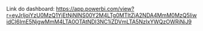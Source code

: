 Link do dashboard:  https://app.powerbi.com/view?r=eyJrIjoiYzU0MzQ1YjEtNjNlNS00Y2M4LTg0MTItZjA2NDA4MmM0MzQ5IiwidCI6ImE5NjgwMmM4LTA0OTAtNDI3NC1iZDVmLTA5NzIxYWQzOWRjNiJ9 
